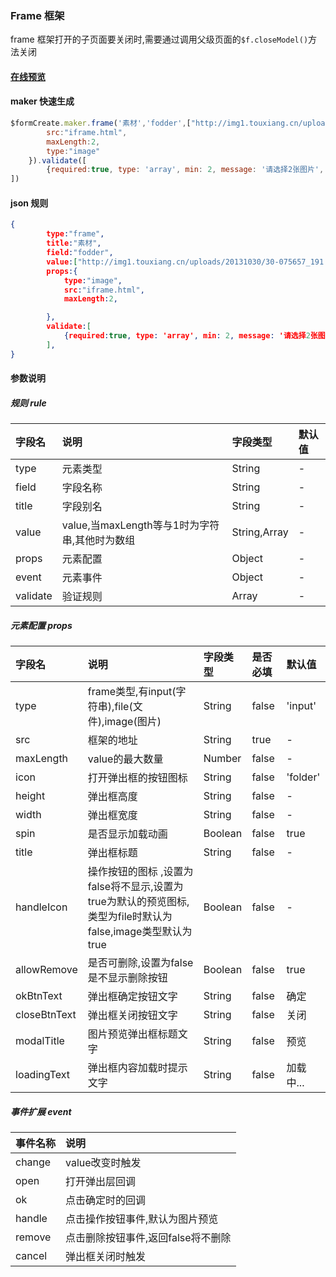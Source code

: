 ### Frame 框架

frame 框架打开的子页面要关闭时,需要通过调用父级页面的`$f.closeModel()`方法关闭

#### [在线预览](https://jsrun.net/mehKp/edit)

#### maker 快速生成
```js
$formCreate.maker.frame('素材','fodder',["http://img1.touxiang.cn/uploads/20131030/30-075657_191.jpg"]).props({
        src:"iframe.html",
        maxLength:2,
        type:"image"
    }).validate([
        {required:true, type: 'array', min: 2, message: '请选择2张图片', trigger: 'change'}
])
```

#### json 规则
```json
{
        type:"frame",
        title:"素材",
        field:"fodder",
        value:["http://img1.touxiang.cn/uploads/20131030/30-075657_191.jpg"],
        props:{
            type:"image",
            src:"iframe.html",
            maxLength:2,

        },
        validate:[
            {required:true, type: 'array', min: 2, message: '请选择2张图片', trigger: 'change'}
        ],
}
```

#### 参数说明
##### 规则 rule

| 字段名 | 说明 | 字段类型 | 默认值 |
| :--- | :--- | :--- | :--- |
| type | 元素类型 | String | - |
| field | 字段名称 | String | - |
| title | 字段别名 | String | - |
| value | value,当maxLength等与1时为字符串,其他时为数组 | String,Array | - |
| props | 元素配置 | Object | - |
| event | 元素事件 | Object | - |
| validate | 验证规则 | Array | - |

##### 元素配置 props

| 字段名 | 说明 | 字段类型 | 是否必填 | 默认值 |
| :--- | :--- | :--- | :--- | :--- |
| type | frame类型,有input\(字符串\),file\(文件\),image\(图片\) | String | false | 'input' |
| src | 框架的地址 | String | true | - |
| maxLength | value的最大数量 | Number | false | - |
| icon | 打开弹出框的按钮图标 | String | false | 'folder' |
| height | 弹出框高度 | String | false | - |
| width | 弹出框宽度 | String | false | - |
| spin | 是否显示加载动画 | Boolean | false | true |
| title | 弹出框标题 | String | false | - |
| handleIcon | 操作按钮的图标 ,设置为false将不显示,设置为true为默认的预览图标,类型为file时默认为false,image类型默认为true | Boolean | false | - |
| allowRemove | 是否可删除,设置为false是不显示删除按钮 | Boolean | false | true |
| okBtnText | 弹出框确定按钮文字 |  String | false | 确定 |
| closeBtnText | 弹出框关闭按钮文字 |  String | false | 关闭 |
| modalTitle | 图片预览弹出框标题文字 |  String | false | 预览 |
| loadingText | 弹出框内容加载时提示文字 |  String | false | 加载中... |

##### 事件扩展 event

| 事件名称 | 说明 |
| :--- | :--- |
| change | value改变时触发 |
| open | 打开弹出层回调 |
| ok | 点击确定时的回调 |
| handle | 点击操作按钮事件,默认为图片预览 |
| remove | 点击删除按钮事件,返回false将不删除 |
| cancel | 弹出框关闭时触发 |



